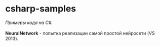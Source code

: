 # csharp-samples
*Примеры кода на C#.*
<br><br>
**NeuralNetwork** - попытка реализации самой простой нейросети (VS 2013).
